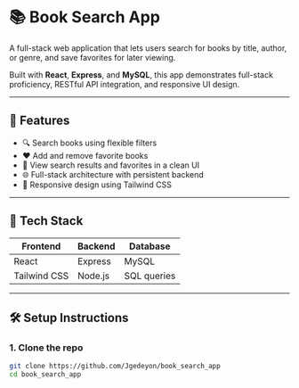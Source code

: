 # 📚 Book Search App

A full-stack web application that lets users search for books by title, author, or genre, and save favorites for later viewing.

Built with **React**, **Express**, and **MySQL**, this app demonstrates full-stack proficiency, RESTful API integration, and responsive UI design.

---

## 🚀 Features

- 🔍 Search books using flexible filters
- ❤️ Add and remove favorite books
- 📄 View search results and favorites in a clean UI
- 🌐 Full-stack architecture with persistent backend
- 🎨 Responsive design using Tailwind CSS

---

## 🧱 Tech Stack

| Frontend | Backend | Database |
|----------|---------|----------|
| React    | Express | MySQL    |
| Tailwind CSS | Node.js | SQL queries |

---

## 🛠️ Setup Instructions

### 1. Clone the repo

```bash
git clone https://github.com/Jgedeyon/book_search_app
cd book_search_app
